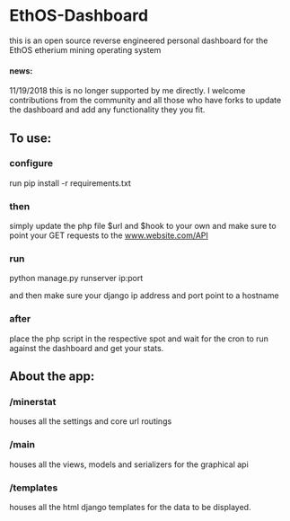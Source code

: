 # EthOS-Dashboard
this is an open source reverse engineered personal dashboard for the EthOS etherium mining operating system

#### news:
11/19/2018 this is no longer supported by me directly. I welcome contributions from the community and all those who have forks to update the dashboard and add any functionality they you fit. 

## To use:
### configure
run pip install -r requirements.txt

### then
simply update the php file $url and $hook to your own and make sure to point your GET requests to the www.website.com/API


### run
python manage.py runserver ip:port

and then make sure your django ip address and port point to a hostname


### after
place the php script in the respective spot and wait for the cron to run against the dashboard and get your stats.



## About the app:
### /minerstat
houses all the settings and core url routings

### /main
houses all the views, models and serializers for the graphical api

### /templates
houses all the html django templates for the data to be displayed. 



